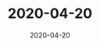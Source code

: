 ---
type: "bulletin"
title: "2020-04-20"
date: 2020-04-20
events:
  - name: "Baptisms"
    date: ""
    time: "after services"
    link: "https://www.marinerschurch.org/events/event-detail/?eventid=168061"
    description: "Share this important and exciting step of faith with the Mariners family to publicly display the work Jesus has done in your life."
  - name: "Men's Bible Study"
    date: "Tuesday nights"
    time: "7-9p"
    link: "https://www.marinerschurch.org/events/event-detail/?eventid=168061"
    description: "A group of men, studying God's word and holding each other up in prayer as we travel life's road together."
  - name: "VBS"
    date: "June 15-19"
    time: "9a-12p"
    link: "https://www.marinerschurch.org/events/event-detail/?eventid=168061"
    description: "Kids, K-5th grade, come for a week of fun as they learn how to dig deep into God's word. Complete with Bible stories, games, crafts, snack and opportunities to serve others, kids will experience God's power."
---